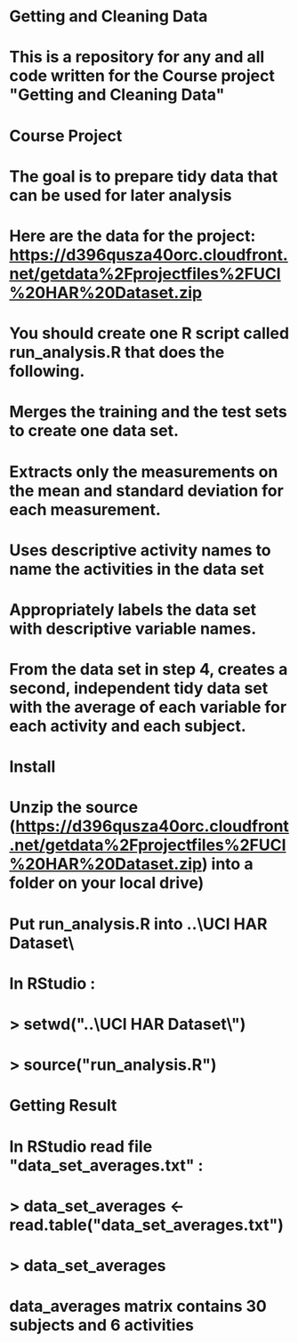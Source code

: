 # Getting and Cleaning Data

# This is a repository for any and all code written for the Course project "Getting and Cleaning Data"

# Course Project

# The goal is to prepare tidy data that can be used for later analysis
# Here are the data for the project: https://d396qusza40orc.cloudfront.net/getdata%2Fprojectfiles%2FUCI%20HAR%20Dataset.zip 

# You should create one R script called run_analysis.R that does the following. 
#		Merges the training and the test sets to create one data set.
#		Extracts only the measurements on the mean and standard deviation for each measurement. 
#		Uses descriptive activity names to name the activities in the data set
#		Appropriately labels the data set with descriptive variable names. 
#		From the data set in step 4, creates a second, independent tidy data set with the average of each variable for each activity and each subject.

# Install

# Unzip the source (https://d396qusza40orc.cloudfront.net/getdata%2Fprojectfiles%2FUCI%20HAR%20Dataset.zip) into a folder on your local drive)
# Put run_analysis.R into ..\UCI HAR Dataset\
# In RStudio : 
#             > setwd("..\\UCI HAR Dataset\\")
#  			  > source("run_analysis.R")

# Getting Result			  

# In RStudio read file "data_set_averages.txt" : 
#			  > data_set_averages <- read.table("data_set_averages.txt")
#			  > data_set_averages

# data_averages matrix contains 30 subjects and 6 activities


